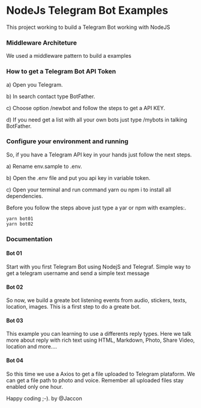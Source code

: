 # NodeJs Telegram Bot Examples
This project working to build a Telegram Bot working with NodeJS

### Middleware Architeture
We used a middleware pattern to build a examples

### How to get a Telegram Bot API Token
a) Open you Telegram.

b) In search contact type BotFather.

c) Choose option /newbot and follow the steps to get a API KEY.

d) If you need get a list with all your own bots just type /mybots in talking BotFather.

### Configure your environment and running
So, if you have a Telegram API key in your hands just follow the next steps.

a) Rename env.sample to .env.

b) Open the .env file and put you api key in variable token.

c) Open your terminal and run command yarn ou npm i to install all dependencies.

Before you follow the steps above just type a yar or npm with examples:.

```
yarn bot01
yarn bot02
```

### Documentation

#### Bot 01
Start with you first Telegram Bot using NodejS and Telegraf.
Simple way to get a telegram username and send a simple text message

#### Bot 02
So now, we build a greate bot listening events from audio, stickers, 
texts, location, images. This is a first step to do a greate bot.

#### Bot 03
This example you can learning to use a differents reply types.
Here we talk more about reply with rich text using HTML, Markdown, Photo, 
Share Video, location and more....

#### Bot 04
So this time we use a Axios to get a file uploaded to Telegram plataform. We can get
a file path to photo and voice. Remember all uploaded files stay enabled only one hour.


Happy coding ;-).
by @Jaccon